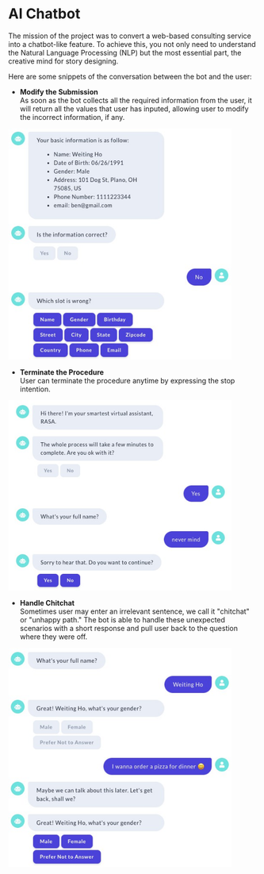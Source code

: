 # AI Chatbot
The mission of the project was to convert a web-based consulting service into a chatbot-like feature. To achieve this, you not only need to understand the Natural Language Processing (NLP) but the most essential part, the creative mind for story designing.

Here are some snippets of the conversation between the bot and the user:

- __Modify the Submission__  
  As soon as the bot collects all the required information from the user, it will return all the values that user has inputed, allowing user to modify the incorrect information, if any.

<img src="pathI.jpg" alt="path I" width=450 />

- __Terminate the Procedure__  
  User can terminate the procedure anytime by expressing the stop intention.
  
<img src="pathII.jpg" alt="path II" width=450 />

- __Handle Chitchat__  
  Sometimes user may enter an irrelevant sentence, we call it "chitchat" or "unhappy path." The bot is able to handle these unexpected scenarios with a short response and pull user back to the question where they were off.
  
<img src="pathIII.jpg" alt="path III" width=450 />
